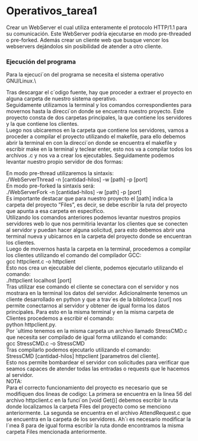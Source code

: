 # Operativos_tarea1
Crear un WebServer el cual utiliza enteramente el protocolo  HTTP/1.1 para su comunicación. Este WebServer podría ejecutarse en modo pre-threaded o pre-forked. Además crear un cliente web que busque vencer los webservers dejándolos sin posibilidad de atender  a otro cliente.

### Ejecución del programa

Para la ejecuci´on del programa se necesita el sistema operativo GNU/Linux.\

Tras descargar el c´odigo fuente, hay que proceder a extraer el proyecto en alguna
carpeta de nuestro sistema operativo.\
Seguidamente utilizamos la terminal y los comandos correspondientes para movernos hasta la direcci´on donde se encuentra nuestro proyecto. Este proyecto consta
de dos carpetas principales, la que contiene los servidores y la que contiene los
clientes.\
Luego nos ubicaremos en la carpeta que contiene los servidores, vamos a proceder a compilar el proyecto utilizando el makefile, para ello debemos abrir la
terminal en con la direcci´on donde se encuentra el makefile y escribir make en
la terminal y teclear enter, esto nos va a compilar todos los archivos .c y nos va
a crear los ejecutables. Seguidamente podemos levantar nuestro propio servidor
de dos formas:

En modo pre-thread utilizaremos la sintaxis:\
./WebServerThread -n [cantidad-hilos] -w [path] -p [port]\
En modo pre-forked la sintaxis será:\
./WebServerFork -n [cantidad-hilos] -w [path] -p [port]\
Es importante destacar que para nuestro proyecto el [path] indica la carpeta
del proyecto ”Files”, es decir, se debe escribir la ruta del proyecto que apunta
a esa carpeta en específico.\
Utilizando los comandos anteriores podemos levantar nuestros propios servidores web lo que nos permitiria levantar los clientes que se conecten al servidor
y puedan hacer alguna solicitud, para esto debemos abrir una terminal nueva y
ubicarnos en la carpeta del proyecto donde se encuentran los clientes.\
Luego de movernos hasta la carpeta en la terminal, procedemos a compilar los
clientes utilizando el comando del compilador GCC:\
gcc httpclient.c -o httpclient\
Esto nos crea un ejecutable del cliente, podemos ejecutarlo utilizando el comando:\
./httpclient localhost [port]\
Tras utilizar ese comando el cliente se conectara con el servidor y nos mostrara
en la terminal los datos del servidor.
Adicionalmente tenemos un cliente desarrollado en python y que a trav´es de la
biblioteca [curl] nos permite conectarnos al servidor y obtener de igual forma
los datos principales. Para esto en la misma terminal y en la misma carpeta de
Clientes procedemos a escribir el comando:\
python httpclient.py.\
Por ´ultimo tenemos en la misma carpeta un archivo llamado StressCMD.c
que necesita ser compilado de igual forma utilizando el comando:\
gcc StressCMD.c -o StressCMD\
Tras compilarlo podemos ejecutarlo utilizando el comando:\
StressCMD [cantidad-hilos] httpclient [parametros del cliente].\
Esto nos permite bombardear el servidor con solicitudes para verificar que
seamos capaces de atender todas las entradas o requests que le hacemos al servidor.\
NOTA:\
Para el correcto funcionamiento del proyecto es necesario que se modifiquen dos
lineas de codigo:
La primera se encuentra en la linea 56 del archivo httpclient.c en la funci´on [void
Get()] debemos escribir la ruta donde localizamos la carpeta Files del proyecto
como se menciono anteriormente.
La segunda se encuentra en el archivo AttendRequest.c que se encuentra en
la carpeta de los servidores. Ah´ı es necesario modificar la l´ınea 8 para de igual
forma escribir la ruta donde encontramos la misma carpeta Files mencionada
anteriormente.
